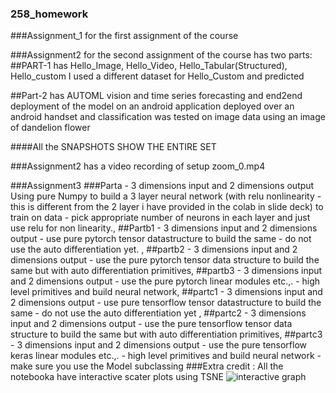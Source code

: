 ### 258_homework
###Assignment_1 for the first assignment of the course


###Assignment2 for the second assignment of the course has two parts: 
##PART-1 has Hello_Image, Hello_Video, Hello_Tabular(Structured), Hello_custom
I used a different dataset for Hello_Custom and predicted

##Part-2 has AUTOML vision and time series forecasting
and end2end deployment of the model on an android application deployed over an android handset and classification was tested on image data using an image of dandelion flower



####All the SNAPSHOTS SHOW THE ENTIRE SET 

###Assignment2 has a video recording of setup  zoom_0.mp4

###Assignment3 
###Parta -  3 dimensions input and 2 dimensions output  Using pure Numpy to build a 3 layer neural network (with relu nonlinearity - this is different from the  2 layer i have provided in the colab in slide deck) to train on data - pick appropriate number of neurons in each layer and just use relu for non linearity.,
##Partb1 -  3 dimensions input and 2 dimensions output  - use pure pytorch tensor datastructure to build the same - do not use the auto differentiation yet. ,
##partb2 -  3 dimensions input and 2 dimensions output  - use the pure pytorch tensor data structure to build the same but with auto differentiation primitives,
##partb3 -  3 dimensions input and 2 dimensions output  - use the pure pytorch linear modules etc.,. - high level primitives and build neural network,
##partc1 -  3 dimensions input and 2 dimensions output  - use pure tensorflow tensor datastructure to build the same - do not use the auto differentiation yet ,
##partc2 -  3 dimensions input and 2 dimensions output  - use the pure tensorflow tensor data structure to build the same but with auto differentiation primitives,
##partc3 -  3 dimensions input and 2 dimensions output  - use the pure tensorflow keras  linear modules etc.,. - high level primitives and build neural network - make sure you use the Model subclassing
###Extra credit : All the notebooka have interactive scater plots using TSNE
![interactive graph](https://user-images.githubusercontent.com/71077352/111919344-c60cbf00-8a46-11eb-86d6-3cba6bdf91ab.gif)
